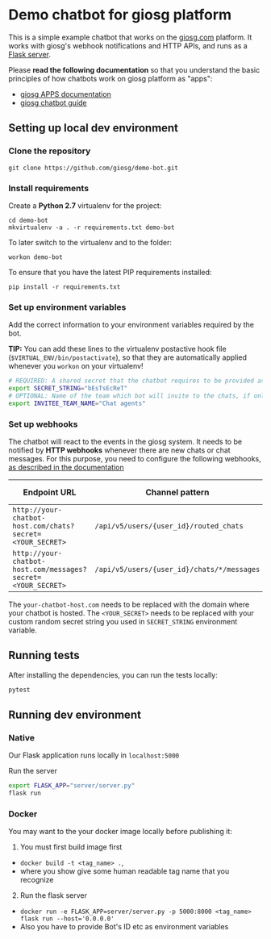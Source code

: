 # Demo chatbot for giosg platform

This is a simple example chatbot that works on the [giosg.com](https://www.giosg.com) platform.
It works with giosg's webhook notifications and HTTP APIs, and runs as a [Flask server](http://flask.pocoo.org/).

Please **read the following documentation** so that you understand the basic principles of how chatbots work on giosg platform as "apps":

- [giosg APPS documentation](http://developers.giosg.com/giosg_apps.html)
- [giosg chatbot guide](http://developers.giosg.com/guides.html#chat-bot-guide)

## Setting up local dev environment

### Clone the repository

    git clone https://github.com/giosg/demo-bot.git

### Install requirements

Create a **Python 2.7** virtualenv for the project:

    cd demo-bot
    mkvirtualenv -a . -r requirements.txt demo-bot

To later switch to the virtualenv and to the folder:

    workon demo-bot

To ensure that you have the latest PIP requirements installed:

    pip install -r requirements.txt

### Set up environment variables

Add the correct information to your environment variables required by the bot.

**TIP:** You can add these lines to the virtualenv postactive hook file (`$VIRTUAL_ENV/bin/postactivate`), so that they are automatically applied whenever you `workon` on your virtualenv!

``` bash
# REQUIRED: A shared secret that the chatbot requires to be provided as the `secret` parameter in webhook requests
export SECRET_STRING="bEsTsEcReT"
# OPTIONAL: Name of the team which bot will invite to the chats, if online. Defaults to "Customer service"
export INVITEE_TEAM_NAME="Chat agents"
```

### Set up webhooks

The chatbot will react to the events in the giosg system.
It needs to be notified by **HTTP webhooks** whenever there are new chats or chat messages.
For this purpose, you need to configure the following webhooks, [as described in the documentation](http://developers.giosg.com/giosg_apps.html#webhooks)

Endpoint URL                                                 | Channel pattern                            | What to subscribe
-------------------------------------------------------------|--------------------------------------------|--------------------------
`http://your-chatbot-host.com/chats?secret=<YOUR_SECRET>`    | `/api/v5/users/{user_id}/routed_chats`     | additions only
`http://your-chatbot-host.com/messages?secret=<YOUR_SECRET>` | `/api/v5/users/{user_id}/chats/*/messages` | additions only

The `your-chatbot-host.com` needs to be replaced with the domain where your chatbot is hosted. The `<YOUR_SECRET>` needs to be replaced with your custom random secret string you used in `SECRET_STRING` environment variable.

## Running tests

After installing the dependencies, you can run the tests locally:

```bash
pytest
```

## Running dev environment

### Native

Our Flask application runs locally in `localhost:5000`

Run the server

```bash
export FLASK_APP="server/server.py"
flask run
```

### Docker

You may want to the your docker image locally before publishing it:

1. You must first build image first
  -  `docker build -t <tag_name> .`,
  -  where you show give some human readable tag name that you recognize

2. Run the flask server
  - `docker run -e FLASK_APP=server/server.py -p 5000:8000 <tag_name> flask run --host='0.0.0.0'`
  - Also you have to provide Bot's ID etc as environment variables
